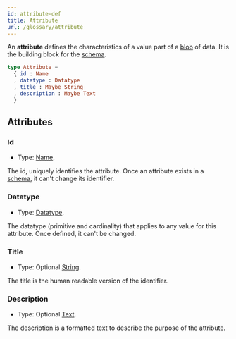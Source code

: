 ```yaml
---
id: attribute-def
title: Attribute
url: /glossary/attribute
---
```


An **attribute** defines the characteristics of a value part of a
[blob](/glossary/item) of data. It is the building block for the
[schema](/glossary/schema).

```elm
type Attribute =
  { id : Name
  , datatype : Datatype
  , title : Maybe String
  , description : Maybe Text
  }
```

## Attributes

### Id

* Type: [Name](/datatypes/name).

The id, uniquely identifies the attribute. Once an attribute exists in a
[schema](/glossary/schema), it can't change its identifier.


### Datatype

* Type: [Datatype](/datatypes).

The datatype (primitive and cardinality) that applies to any value for this
attribute. Once defined, it can't be changed.

### Title

* Type: Optional [String](/datatypes/string).

The title is the human readable version of the identifier.

### Description

* Type: Optional [Text](/datatypes/text).

The description is a formatted text to describe the purpose of the attribute.
